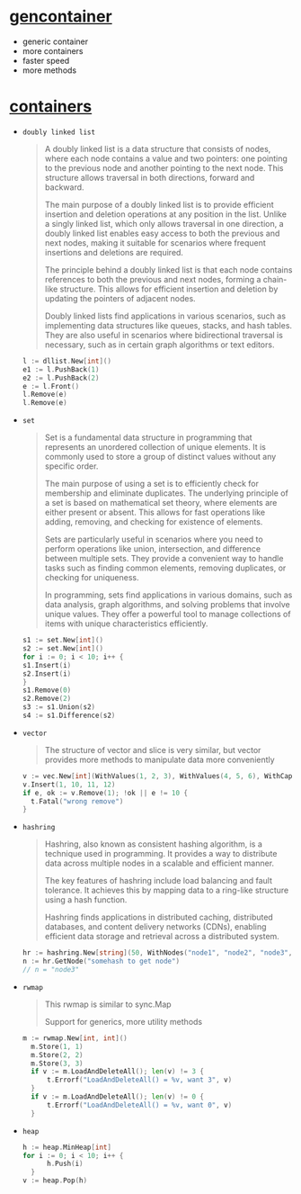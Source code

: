 # <u>gencontainer</u>

- generic container
- more containers
- faster speed
- more methods

# <u>containers</u>

- `doubly linked list`
  > A doubly linked list is a data structure that consists of nodes, where each node contains a value and two pointers: one pointing to the previous node and another pointing to the next node. This structure allows traversal in both directions, forward and backward.
  > 
  > The main purpose of a doubly linked list is to provide efficient insertion and deletion operations at any position in the list. Unlike a singly linked list, which only allows traversal in one direction, a doubly linked list enables easy access to both the previous and next nodes, making it suitable for scenarios where frequent insertions and deletions are required.
  >
  > The principle behind a doubly linked list is that each node contains references to both the previous and next nodes, forming a chain-like structure. This allows for efficient insertion and deletion by updating the pointers of adjacent nodes.
  >
  > Doubly linked lists find applications in various scenarios, such as implementing data structures like queues, stacks, and hash tables. They are also useful in scenarios where bidirectional traversal is necessary, such as in certain graph algorithms or text editors.
  ```go
  l := dllist.New[int]()
  e1 := l.PushBack(1)
  e2 := l.PushBack(2)
  e := l.Front()
  l.Remove(e)
  l.Remove(e)
  ```

- `set`
  > Set is a fundamental data structure in programming that represents an unordered collection of unique elements. It is commonly used to store a group of distinct values without any specific order.
  >
  > The main purpose of using a set is to efficiently check for membership and eliminate duplicates. The underlying principle of a set is based on mathematical set theory, where elements are either present or absent. This allows for fast operations like adding, removing, and checking for existence of elements.
  >
  > Sets are particularly useful in scenarios where you need to perform operations like union, intersection, and difference between multiple sets. They provide a convenient way to handle tasks such as finding common elements, removing duplicates, or checking for uniqueness.
  >
  > In programming, sets find applications in various domains, such as data analysis, graph algorithms, and solving problems that involve unique values. They offer a powerful tool to manage collections of items with unique characteristics efficiently.
  ```go
  s1 := set.New[int]()
  s2 := set.New[int]()
  for i := 0; i < 10; i++ {
  s1.Insert(i)
  s2.Insert(i)
  }
  s1.Remove(0)
  s2.Remove(2)
  s3 := s1.Union(s2)
  s4 := s1.Difference(s2)
  ```

- `vector`
  > The structure of vector and slice is very similar, but vector provides more methods to manipulate data more conveniently
  ```go
  v := vec.New[int](WithValues(1, 2, 3), WithValues(4, 5, 6), WithCap[int](10))
  v.Insert(1, 10, 11, 12)
  if e, ok := v.Remove(1); !ok || e != 10 {
    t.Fatal("wrong remove")
  }
  ```

- `hashring`
  > Hashring, also known as consistent hashing algorithm, is a technique used in programming. It provides a way to distribute data across multiple nodes in a scalable and efficient manner.
  >
  > The key features of hashring include load balancing and fault tolerance. It achieves this by mapping data to a ring-like structure using a hash function.
  >
  > Hashring finds applications in distributed caching, distributed databases, and content delivery networks (CDNs), enabling efficient data storage and retrieval across a distributed system.
  ```go
  hr := hashring.New[string](50, WithNodes("node1", "node2", "node3", "node4"))
  n := hr.GetNode("somehash to get node")
  // n = "node3"
  ```

- `rwmap`
  > This rwmap is similar to sync.Map
  >
  > Support for generics, more utility methods
  ```go
  m := rwmap.New[int, int]()
	m.Store(1, 1)
	m.Store(2, 2)
	m.Store(3, 3)
	if v := m.LoadAndDeleteAll(); len(v) != 3 {
		t.Errorf("LoadAndDeleteAll() = %v, want 3", v)
	}
	if v := m.LoadAndDeleteAll(); len(v) != 0 {
		t.Errorf("LoadAndDeleteAll() = %v, want 0", v)
	}
  ```

- `heap`
  ```go
  h := heap.MinHeap[int]
  for i := 0; i < 10; i++ {
		h.Push(i)
	}
  v := heap.Pop(h)
  ```